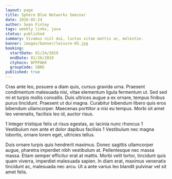 ```yaml
---
layout: page
title: Sphere Blue Networks Seminar
date: 2016-05-24
author: Sean Finley
tags: weekly links, java
status: published
summary: Vivamus nisl dui, luctus vitae mattis ac, molestie.
banner: images/banner/leisure-05.jpg
booking:
  startDate: 01/24/2019
  endDate: 01/26/2019
  ctyhocn: BFPPAHX
  groupCode: SBNS
published: true
---
```

Cras ante leo, posuere a diam quis, cursus gravida urna. Praesent condimentum malesuada nisi, vitae elementum ligula fermentum ut. Sed sed mi et turpis mollis convallis. Duis ultrices augue a ex ornare, tempus finibus purus tincidunt. Praesent ut dui magna. Curabitur bibendum libero quis eros bibendum ullamcorper. Maecenas porttitor a nisi eu tempus. Morbi sit amet leo venenatis, facilisis leo id, auctor risus.

1 Integer tristique felis ut risus egestas, ac lacinia nunc rhoncus
1 Vestibulum non ante et dolor dapibus facilisis
1 Vestibulum nec magna lobortis, ornare lorem eget, ultricies tellus.

Duis ornare turpis quis hendrerit maximus. Donec sagittis ullamcorper augue, pharetra imperdiet nibh vestibulum at. Pellentesque nec massa massa. Etiam semper efficitur erat at mattis. Morbi velit tortor, tincidunt quis quam viverra, imperdiet malesuada sapien. In diam erat, maximus venenatis tincidunt ac, malesuada nec arcu. Ut a ante varius leo blandit pulvinar vel sit amet felis.
